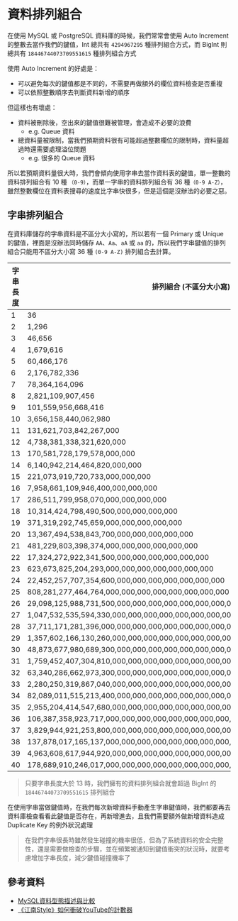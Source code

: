 # 資料排列組合

在使用 MySQL 或 PostgreSQL 資料庫的時候，我們常常會使用 Auto Increment 的整數去當作我們的鍵值，Int 總共有 `4294967295` 種排列組合方式，而 BigInt 則總共有 `18446744073709551615` 種排列組合方式

使用 Auto Increment 的好處是：

* 可以避免每次的鍵值都是不同的，不需要再做額外的欄位資料檢查是否重複
* 可以依照整數順序去判斷資料新增的順序

但這樣也有壞處：

* 資料被刪除後，空出來的鍵值很難被管理，會造成不必要的浪費
  * e.g. Queue 資料
* 總資料量被限制，當我們預期資料很有可能超過整數欄位的限制時，資料量超過時還需要處理溢位問題
  * e.g. 很多的 Queue 資料

所以若預期資料量很大時，我們會傾向使用字串去當作資料表的鍵值，單一整數的資料排列組合有 10 種 `（0-9）`，而單一字串的資料排列組合有 36 種`（0-9 A-Z）`，雖然整數欄位在資料表搜尋的速度比字串快很多，但是這個是沒辦法的必要之惡。


## 字串排列組合

在資料庫儲存的字串資料是不區分大小寫的，所以若有一個 Primary 或 Unique 的鍵值，裡面是沒辦法同時儲存 `AA`、`Aa`、`aA` 或 `aa` 的，所以我們字串鍵值的排列組合只能用不區分大小寫 36 種 `(0-9 A-Z)` 排列組合去計算。

|字串長度 |  排列組合 (不區分大小寫) |
|---|---|
| 1	 |  36 |
| 2	 |  1,296 |
| 3	 |  46,656 |
| 4	 |  1,679,616 |
| 5	 |  60,466,176 |
| 6	 |  2,176,782,336 |
| 7	 |  78,364,164,096 |
| 8	 |  2,821,109,907,456 |
| 9	 |  101,559,956,668,416 |
| 10 |	3,656,158,440,062,980 |
| 11 |	131,621,703,842,267,000 |
| 12 |	4,738,381,338,321,620,000 |
| 13 |	170,581,728,179,578,000,000 |
| 14 |	6,140,942,214,464,820,000,000 |
| 15 |	221,073,919,720,733,000,000,000 |
| 16 |	7,958,661,109,946,400,000,000,000 |
| 17 |	286,511,799,958,070,000,000,000,000 |
| 18 |	10,314,424,798,490,500,000,000,000,000 |
| 19 |	371,319,292,745,659,000,000,000,000,000 |
| 20 |	13,367,494,538,843,700,000,000,000,000,000 |
| 21 |	481,229,803,398,374,000,000,000,000,000,000 |
| 22 |	17,324,272,922,341,500,000,000,000,000,000,000 |
| 23 |	623,673,825,204,293,000,000,000,000,000,000,000 |
| 24 |	22,452,257,707,354,600,000,000,000,000,000,000,000 |
| 25 |	808,281,277,464,764,000,000,000,000,000,000,000,000 |
| 26 |	29,098,125,988,731,500,000,000,000,000,000,000,000,000 |
| 27 |	1,047,532,535,594,330,000,000,000,000,000,000,000,000,000 |
| 28 |	37,711,171,281,396,000,000,000,000,000,000,000,000,000,000 |
| 29 |	1,357,602,166,130,260,000,000,000,000,000,000,000,000,000,000 |
| 30 |	48,873,677,980,689,300,000,000,000,000,000,000,000,000,000,000 |
| 31 |	1,759,452,407,304,810,000,000,000,000,000,000,000,000,000,000,000 |
| 32 |	63,340,286,662,973,300,000,000,000,000,000,000,000,000,000,000,000 |
| 33 |	2,280,250,319,867,040,000,000,000,000,000,000,000,000,000,000,000,000 |
| 34 |	82,089,011,515,213,400,000,000,000,000,000,000,000,000,000,000,000,000 |
| 35 |	2,955,204,414,547,680,000,000,000,000,000,000,000,000,000,000,000,000,000 |
| 36 |	106,387,358,923,717,000,000,000,000,000,000,000,000,000,000,000,000,000,000 |
| 37 |	3,829,944,921,253,800,000,000,000,000,000,000,000,000,000,000,000,000,000,000 |
| 38 |	137,878,017,165,137,000,000,000,000,000,000,000,000,000,000,000,000,000,000,000 |
| 39 |	4,963,608,617,944,920,000,000,000,000,000,000,000,000,000,000,000,000,000,000,000 |
| 40 |	178,689,910,246,017,000,000,000,000,000,000,000,000,000,000,000,000,000,000,000,000 |

> 只要字串長度大於 13 時，我們擁有的資料排列組合就會超過 BigInt 的 `18446744073709551615` 排列組合

在使用字串當做鍵值時，在我們每次新增資料手動產生字串鍵值時，我們都要再去資料庫檢查看看此鍵值是否存在，再新增進去，且我們需要額外做新增資料造成 Duplicate Key 的例外狀況處理

> 在我們字串很長時雖然發生碰撞的機率很低，但為了系統資料的安全完整性，還是需要做檢查的步驟，並在頻繁被通知到鍵值衝突的狀況時，就要考慮增加字串長度，減少鍵值碰撞機率了

## 參考資料
* [MySQL資料型態描述與比較](http://blog.kejyun.com/2012/09/MySQL-Field-Data-Type-Description-And-Compare.html)
* [《江南Style》如何衝破YouTube的計數器](http://www.cw.com.tw/article/article.action?id=5063028)
